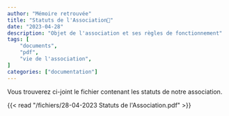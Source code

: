 ```yaml
---
author: "Mémoire retrouvée"
title: "Statuts de l'Association📄"
date: "2023-04-28"
description: "Objet de l'association et ses règles de fonctionnement"
tags: [
    "documents",
    "pdf",
    "vie de l'association",
]
categories: ["documentation"]
---
```


Vous trouverez ci-joint le fichier contenant les statuts de notre association.

{{< read "/fichiers/28-04-2023 Statuts de l'Association.pdf" >}}
